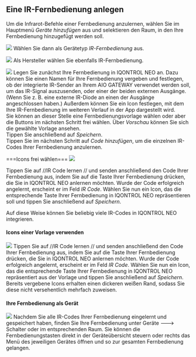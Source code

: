 ## Eine IR-Fernbedienung anlegen

Um die Infrarot-Befehle einer Fernbedienung anzulernen, wählen Sie im
Hauptmenü *Geräte hinzufügen* aus und selektieren den Raum, in den Ihre
Fernbedienung hinzugefügt werden soll.

![](/de/iqontrol_neo/iqneo_ir-geraet.jpg) Wählen Sie dann als Gerätetyp
*IR-Fernbedienung* aus.  
  
  
![](/de/iqontrol_neo/iqneo_ir-hersteller.jpg) Als Hersteller wählen Sie
ebenfalls IR-Fernbedienung.  
  
  

![](/de/iqontrol_neo/iqneo_fernbedienungsvorlagen2.jpg) Legen Sie
zunächst Ihre Fernbedienung in IQONTROL NEO an. Dazu können Sie einen
Namen für Ihre Fernbedienung vergeben und festlegen, ob der integrierte
IR-Sender an Ihrem AIO GATEWAY verwendet werden soll, um das IR-Signal
auszusenden, oder einer der beiden externen Ausgänge. (Wenn Sie z. B.
eine externe IR-Diode an einen der Ausgänge angeschlossen haben.)
Außerdem können Sie ein Icon festlegen, mit dem Ihre IR-Fernbedienung
im weiteren Verlauf in der App dargestellt wird.  
Sie können an dieser Stelle eine Fernbedienungsvorlage wählen oder aber
die Buttons im nächsten Schritt frei wählen. Über *Vorschau* können Sie
sich die gewählte Vorlage ansehen.  
Tippen Sie anschließend auf *Speichern*.  
Tippen Sie im nächsten Schritt auf *Code hinzufügen*, um die einzelnen
IR-Codes Ihrer Fernbedienung anzulernen.

  
  
\===Icons frei wählen=== ![](/de/iqontrol_neo/iqneo_ir-4.png)

Tippen Sie auf //IR Code lernen // und senden anschließend den Code
Ihrer Fernbedienung aus, indem Sie auf die Taste Ihrer Fernbedienung
drücken, die Sie in IQONTROL NEO anlernen möchten. Wurde der Code
erfolgreich angelernt, erscheint er im Feld *IR Code*. Wählen Sie nun
ein Icon, das die entsprechende Taste Ihrer Fernbedienung in IQONTROL
NEO repräsentieren soll und tippen Sie anschließend auf *Speichern*.

  
Auf diese Weise können Sie beliebig viele IR-Codes in IQONTROL NEO
integrieren.

#### Icons einer Vorlage verwenden

![](/de/iqontrol_neo/iqneo_fernbedienungsvorlagen4.jpg) Tippen Sie auf
//IR Code lernen // und senden anschließend den Code Ihrer Fernbedienung
aus, indem Sie auf die Taste Ihrer Fernbedienung drücken, die Sie in
IQONTROL NEO anlernen möchten. Wurde der Code erfolgreich angelernt,
erscheint er im Feld *IR Code*. Wählen Sie nun ein Icon, das die
entsprechende Taste Ihrer Fernbedienung in IQONTROL NEO repräsentiert
aus der Vorlage und tippen Sie anschließend auf *Speichern*. Bereits
vergebene Icons erhalten einen dickeren weißen Rand, sodass Sie diese
nicht versehentlich mehrfach zuweisen.

#### Ihre Fernbedienung als Gerät

![](/de/iqontrol_neo/iqn-fb-uebersicht.jpg) Nachdem Sie alle IR-Codes
Ihrer Fernbedienung eingelernt und gespeichert haben, finden Sie Ihre
Fernbedienung unter Geräte ---\> Schalter oder im entsprechenden Raum.
Sie können die Fernbedienungstasten direkt in der Geräteübersicht
steuern oder rechts das Menü des jeweiligen Gerätes öffnen und so zur
gesamten Fernbedienung gelangen.
